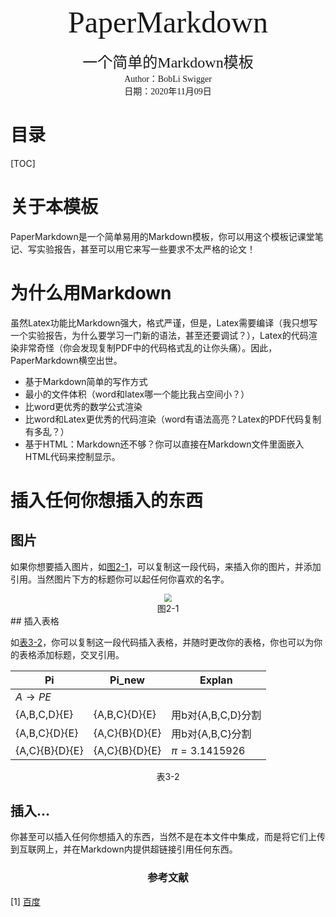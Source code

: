 <p>
    <center><font size=8 face="楷体">PaperMarkdown</font></center><br>
	<center><font size=5 face="楷体">一个简单的Markdown模板</font></center>
	<center><font face="楷体">Author：BobLi Swigger</font></center>
	<center><font face="楷体">日期：2020年11月09日</font></center>
</p>

<h1>目录</h1>

[TOC]

# 关于本模板

PaperMarkdown是一个简单易用的Markdown模板，你可以用这个模板记课堂笔记、写实验报告，甚至可以用它来写一些要求不太严格的论文！

# 为什么用Markdown

虽然Latex功能比Markdown强大，格式严谨，但是，Latex需要编译（我只想写一个实验报告，为什么要学习一门新的语法，甚至还要调试？），Latex的代码渲染非常奇怪（你会发现复制PDF中的代码格式乱的让你头痛）。因此，PaperMarkdown横空出世。

* 基于Markdown简单的写作方式
* 最小的文件体积（word和latex哪一个能比我占空间小？）
* 比word更优秀的数学公式渲染
* 比word和Latex更优秀的代码渲染（word有语法高亮？Latex的PDF代码复制有多乱？）
* 基于HTML：Markdown还不够？你可以直接在Markdown文件里面嵌入HTML代码来控制显示。

# 插入任何你想插入的东西

## 图片

如果你想要插入图片，如[图2-1](#Fig:NFA_1)，可以复制这一段代码，来插入你的图片，并添加引用。当然图片下方的标题你可以起任何你喜欢的名字。

<div id="Fig:NFA_1"><center>
<img src="https://tse4-mm.cn.bing.net/th/id/OIP.1hBTATaIYbqz9CqJbzrhWgHaE8?pid=Api&rs=1" style="zoom: 80%;" />
<br>图2-1
</center></div>
## 插入表格

如[表3-2](#Table:distinguish)，你可以复制这一段代码插入表格，并随时更改你的表格，你也可以为你的表格添加标题，交叉引用。

<div id="Table:distinguish"></div>

| Pi                 | Pi_new         | Explan                      |
| ------------------ | -------------- | --------------------------- |
| $A \rightarrow PE$ |                |                             |
| {A,B,C,D}{E}       | {A,B,C}{D}{E}  | 用b对{A,B,C,D}分割           |
| {A,B,C}{D}{E}      | {A,C}{B}{D}{E} | 用b对{A,B,C}分割             |
| {A,C}{B}{D}{E}     | {A,C}{B}{D}{E} | $\pi = 3.1415926$         |

<center>表3-2</center>

## 插入...

你甚至可以插入任何你想插入的东西，当然不是在本文件中集成，而是将它们上传到互联网上，并在Markdown内提供超链接引用任何东西。

<h3><center>参考文献</center></h3>

[1]  [百度](https://www.baidu.com/)